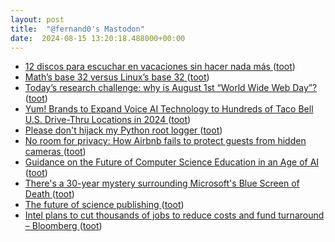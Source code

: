 ```yaml
---
layout: post
title:  "@fernand0's Mastodon"
date:  2024-08-15 13:20:18.488000+00:00
---
```

*  [12 discos para escuchar en vacaciones sin hacer nada más ](https://theconversation.com/12-discos-para-escuchar-en-vacaciones-sin-hacer-nada-mas-23460) ([toot](https://mastodon.social/@fernand0/112966239418754715))
*  [Math’s base 32 versus Linux’s base 32 ](https://www.johndcook.com/blog/2024/08/13/base-32) ([toot](https://mastodon.social/@fernand0/112965934691494674))
*  [Today’s research challenge: why is August 1st “World Wide Web Day”? ](https://simonwillison.net/2024/Aug/1/august-1st-world-wide-web-day/#atom-everythin) ([toot](https://mastodon.social/@fernand0/112965829881751996))
*  [Yum! Brands to Expand Voice AI Technology to Hundreds of Taco Bell U.S. Drive-Thru Locations in 2024   ](https://investors.yum.com/news-events/financial-releases/news-details/2024/Yum-Brands-to-Expand-Voice-AI-Technology-to-Hundreds-of-Taco-Bell-U.S.-Drive-Thru-Locations-in-2024-with-a-Future-Vision-to-Bring-the-Technology) ([toot](https://mastodon.social/@fernand0/112965627895024201))
*  [Please don't hijack my Python root logger ](https://rednafi.com/python/no_hijack_root_logger) ([toot](https://mastodon.social/@fernand0/112965226373784159))
*  [No room for privacy: How Airbnb fails to protect guests from hidden cameras ](https://edition.cnn.com/2024/07/09/business/airbnb-hidden-camera-invs/index.htm) ([toot](https://mastodon.social/@fernand0/112965146846607038))
*  [Guidance on the Future of Computer Science Education in an Age of AI ](https://www.teachai.org/media/guidance-on-the-future-of-computer-science-education-in-an-age-of-a) ([toot](https://mastodon.social/@fernand0/112964871759007097))
*  [There&#39;s a 30-year mystery surrounding Microsoft&#39;s Blue Screen of Death  ](https://www.sfgate.com/tech/article/blue-screen-of-death-computer-outage-hits-calif-19583943.php) ([toot](https://mastodon.social/@fernand0/112964096236297757))
*  [The future of science publishing ](https://cen.acs.org/policy/publishing/future-science-publishing/102/i2) ([toot](https://mastodon.social/@fernand0/112963445828653772))
*  [Intel plans to cut thousands of jobs to reduce costs and fund turnaround – Bloomberg ](https://www.independent.ie/irish-news/intel-plans-to-cut-thousands-of-jobs-to-reduce-costs-and-fund-turnaround-bloomberg/a555409867.htm) ([toot](https://mastodon.social/@fernand0/112961504746294926))

